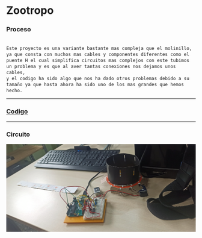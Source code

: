 # Zootropo

### Proceso

```

Este proyecto es una variante bastante mas compleja que el molinillo,
ya que consta con muchos mas cables y componentes diferentes como el
puente H el cual simplifica circuitos mas complejos con este tubimos 
un problema y es que al aver tantas conexiones nos dejamos unos cables,
y el codigo ha sido algo que nos ha dado otros problemas debido a su
tamaño ya que hasta ahora ha sido uno de los mas grandes que hemos hecho.

```

---

### [Codigo]()

---

### Circuito

![](https://raw.githubusercontent.com/Baultek/Arduino/main/imagenes%20arduino/zooooo.jpg)
